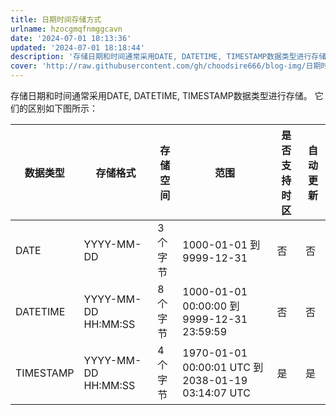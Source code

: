 ```yaml
---
title: 日期时间存储方式
urlname: hzocgmqfnmggcavn
date: '2024-07-01 18:13:36'
updated: '2024-07-01 18:18:44'
description: '存储日期和时间通常采用DATE, DATETIME, TIMESTAMP数据类型进行存储。它们的区别如下图所示：数据类型存储格式存储空间范围是否支持时区自动更新DATEYYYY-MM-DD3个字节1000-01-01 到 9999-12-31否否DATETIMEYYYY-MM-DD HH:MM...'
cover: 'http://raw.githubusercontent.com/gh/choodsire666/blog-img/日期时间存储方式/cover.jpg'
---
```

存储日期和时间通常采用DATE, DATETIME, TIMESTAMP数据类型进行存储。
它们的区别如下图所示：

| 数据类型 | 存储格式 | 存储空间 | 范围 | 是否支持时区 | 自动更新 |
| --- | --- | --- | --- | --- | --- |
| DATE | YYYY-MM-DD | 3个字节 | 1000-01-01 到 9999-12-31 | 否 | 否 |
| DATETIME | YYYY-MM-DD HH:MM:SS | 8个字节 | 1000-01-01 00:00:00 到 9999-12-31 23:59:59 | 否 | 否 |
| TIMESTAMP | YYYY-MM-DD HH:MM:SS | 4个字节 | 1970-01-01 00:00:01 UTC 到 2038-01-19 03:14:07 UTC | 是 | 是 |

